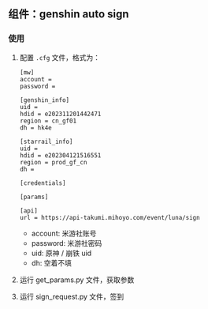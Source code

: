 ## 组件：genshin auto sign

### 使用

1. 配置 `.cfg` 文件，格式为：
    ```
    [mw]
    account =
    password =
    
    [genshin_info]
    uid =
    hdid = e202311201442471
    region = cn_gf01
    dh = hk4e
    
    [starrail_info]
    uid = 
    hdid = e202304121516551
    region = prod_gf_cn
    dh = 
    
    [credentials]
    
    [params]
    
    [api]
    url = https://api-takumi.mihoyo.com/event/luna/sign
    ```
    - account: 米游社账号
    - password: 米游社密码
    - uid: 原神 / 崩铁 uid
    - dh: 空着不填

2. 运行 get_params.py 文件，获取参数
3. 运行 sign_request.py 文件，签到
